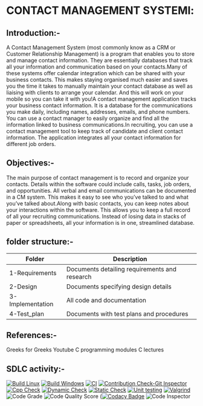 #  CONTACT MANAGEMENT SYSTEMl:
## Introduction:-
 A Contact Management System (most commonly know as a CRM or Customer Relationship Management) is a program that enables you to store and manage contact information. They are essentially databases that track all your information and communication based on your contacts.Many of these systems offer calendar integration which can be shared with your business contacts. This makes staying organised much easier and saves you the time it takes to manually maintain your contact database as well as liaising with clients to arrange your calendar. And this will work on your mobile so you can take it with you!A contact management application tracks your business contact information. It is a database for the communications you make daily, including names, addresses, emails, and phone numbers. You can use a contact manager to easily organize and find all the information linked to business communications.In recruiting, you can use a contact management tool to keep track of candidate and client contact information. The application integrates all your contact information for different job orders.

## Objectives:-
The main purpose of contact management is to record and organize your contacts. Details within the software could include calls, tasks, job orders, and opportunities. All verbal and email communications can be documented in a CM system. This makes it easy to see who you’ve talked to and what you’ve talked about.Along with basic contacts, you can keep notes about your interactions within the software. This allows you to keep a full record of all your recruiting communications. Instead of losing data in stacks of paper or spreadsheets, all your information is in one, streamlined database.

## folder structure:-
|Folder|Description|
|------|------------|
|1-Requirements|Documents detailing requirements and research|
|2-Design|Documents specifying design details|
|3-Implementation|All code and documentation|
|4-Test_plan|Documents with test plans and procedures|

## References:-
Greeks for Greeks
Youtube C programming
modules C lectures

## SDLC activity:-
[![Build Linux](https://github.com/NagaveniGowthakatla/M1_Contact-Management-System_Util/actions/workflows/Build%20Linux.yml/badge.svg)](https://github.com/NagaveniGowthakatla/M1_Contact-Management-System_Util/actions/workflows/Build%20Linux.yml)
[![Build Windows](https://github.com/NagaveniGowthakatla/M1_Contact-Management-System_Util/actions/workflows/Build%20Windows.yml/badge.svg)](https://github.com/NagaveniGowthakatla/M1_Contact-Management-System_Util/actions/workflows/Build%20Windows.yml)
[![CI](https://github.com/NagaveniGowthakatla/M1_Contact-Management-System_Util/actions/workflows/CI.yml/badge.svg)](https://github.com/NagaveniGowthakatla/M1_Contact-Management-System_Util/actions/workflows/CI.yml)
[![Contribution Check-Git Inspector](https://github.com/NagaveniGowthakatla/M1_Contact-Management-System_Util/actions/workflows/Contribution%20Check-Git%20Inspector.yml/badge.svg)](https://github.com/NagaveniGowthakatla/M1_Contact-Management-System_Util/actions/workflows/Contribution%20Check-Git%20Inspector.yml)
[![Cpp Check](https://github.com/NagaveniGowthakatla/M1_Contact-Management-System_Util/actions/workflows/Cpp%20Check.yml/badge.svg)](https://github.com/NagaveniGowthakatla/M1_Contact-Management-System_Util/actions/workflows/Cpp%20Check.yml)
[![Dynamic Check](https://github.com/NagaveniGowthakatla/M1_Contact-Management-System_Util/actions/workflows/Dynamic%20Check.yml/badge.svg)](https://github.com/NagaveniGowthakatla/M1_Contact-Management-System_Util/actions/workflows/Dynamic%20Check.yml)
[![Static Check](https://github.com/NagaveniGowthakatla/M1_Contact-Management-System_Util/actions/workflows/Static%20Check.yml/badge.svg)](https://github.com/NagaveniGowthakatla/M1_Contact-Management-System_Util/actions/workflows/Static%20Check.yml)
[![Unit testing](https://github.com/NagaveniGowthakatla/M1_Contact-Management-System_Util/actions/workflows/Unit%20testing.yml/badge.svg)](https://github.com/NagaveniGowthakatla/M1_Contact-Management-System_Util/actions/workflows/Unit%20testing.yml)
[![Valgrind](https://github.com/NagaveniGowthakatla/M1_Contact-Management-System_Util/actions/workflows/Valgrind.yml/badge.svg)](https://github.com/NagaveniGowthakatla/M1_Contact-Management-System_Util/actions/workflows/Valgrind.yml)
![Code Grade](https://api.codiga.io/project/32161/status/svg)
![Code Quality Score](https://api.codiga.io/project/32161/score/svg)
([![Codacy Badge](https://app.codacy.com/project/badge/Grade/5716bc51558c4488912ffcdf670c9b16)](https://www.codacy.com/gh/NagaveniGowthakatla/M1_Contact-Management-System_Util/dashboard?utm_source=github.com&amp;utm_medium=referral&amp;utm_content=NagaveniGowthakatla/M1_Contact-Management-System_Util&amp;utm_campaign=Badge_Grade)
![Code Inspector](https://user-images.githubusercontent.com/101544562/160539959-37101cbd-d037-41e7-bc2f-b95bc69d23fa.png)
